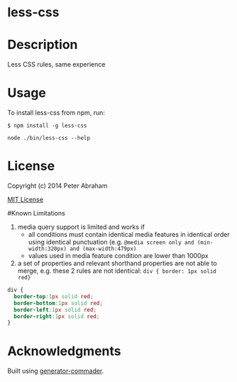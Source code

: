 less-css
=============

# Description

Less CSS rules, same experience

# Usage

To install less-css from npm, run:

```
$ npm install -g less-css
```

```node ./bin/less-css --help```

# License

Copyright (c) 2014 Peter Abraham

[MIT License](http://en.wikipedia.org/wiki/MIT_License)

#Known Limitations

 1. media query support is limited and works if
    * all conditions must contain identical media features in identical order using identical punctuation (e.g. ```@media screen only and (min-width:320px) and (max-width:479px)```
    * values used in media feature condition are lower than 1000px
 2. a set of properties and relevant shorthand properties are not able to merge, e.g. these 2 rules are not identical:
`div { border: 1px solid red}`
```css
div {
  border-top:1px solid red;
  border-bottom:1px solid red;
  border-left:1px solid red;
  border-right:1px solid red;
}
```
 
# Acknowledgments

Built using [generator-commader](https://github.com/Hypercubed/generator-commander).
